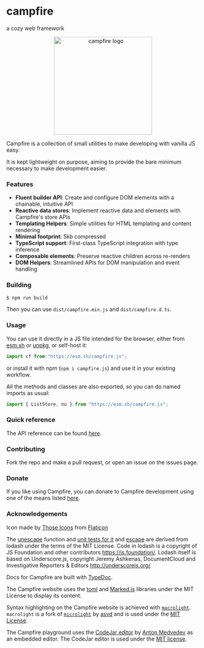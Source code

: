 # campfire

a cozy web framework

<p align='center'>
    <img src='campfire.png' alt='campfire logo' width=256 height=256>
</p>

Campfire is a collection of small utilities to make developing with vanilla JS
easy.

It is kept lightweight on purpose, aiming to provide the bare minimum necessary
to make development easier.

### Features

- **Fluent builder API**: Create and configure DOM elements with a chainable,
  intuitive API
- **Reactive data stores**: Implement reactive data and elements with Campfire's
  store APIs
- **Templating Helpers**: Simple utilities for HTML templating and content
  rendering
- **Minimal footprint**: 5kb compressed
- **TypeScript support**: First-class TypeScript integration with type inference
- **Composable elements**: Preserve reactive children across re-renders
- **DOM Helpers**: Streamlined APIs for DOM manipulation and event handling

### Building

```sh
$ npm run build
```

Then you can use `dist/campfire.min.js` and `dist/campfire.d.ts`.

### Usage

You can use it directly in a JS file intended for the browser, either from
[esm.sh](https://esm.sh/campfire.js) or
[unpkg](https://unpkg.com/campfire.js@latest/dist/campfire.esm.min.js), or
self-host it:

```js
import cf from "https://esm.sh/campfire.js";
```

or install it with npm (`npm i campfire.js`) and use it in your existing
workflow.

All the methods and classes are also exported, so you can do named imports as
usual:

```js
import { ListStore, nu } from "https://esm.sh/campfire.js";
```

### Quick reference

The API reference can be found
[here](https://xyzshantaram.github.io/campfire/?tab=docs).

### Contributing

Fork the repo and make a pull request, or open an issue on the issues page.

### Donate

If you like using Campfire, you can donate to Campfire development using one of
the means listed [here](https://shantaram.xyz/contact/donate.html).

### Acknowledgements

Icon made by [Those Icons](https://www.flaticon.com/authors/those-icons) from
[Flaticon](https://www.flaticon.com/)

The [unescape](https://github.com/lodash/lodash/blob/master/unescape.js)
function and
[unit tests for it](https://github.com/lodash/lodash/blob/master/test/unescape.js)
and [escape](https://github.com/lodash/lodash/blob/master/test/escape.test.js)
are derived from lodash under the terms of the MIT License. Code in lodash is a
copyright of JS Foundation and other contributors <https://js.foundation/>.
Lodash itself is based on Underscore.js, copyright Jeremy Ashkenas,
DocumentCloud and Investigative Reporters & Editors <http://underscorejs.org/>

Docs for Campfire are built with [TypeDoc](https://typedoc.org).

The Campfire website uses the [toml](https://www.npmjs.com/package/toml) and
[Marked.js](https://marked.js.org/) libraries under the MIT License to display
its content.

Syntax highlighting on the Campfire website is achieved with
[`macrolight`](https://github.com/xyzshantaram/macrolight). `macrolight` is a
fork of [`microlight`](https://asvd.github.io/microlight) by
[asvd](https://github.com/asvd) and is used under the
[MIT License](https://github.com/asvd/microlight/blob/master/LICENSE).

The Campfire playground uses the [CodeJar editor](https://medv.io/codejar/) by
[Anton Medvedev](https://medv.io/) as an embedded editor. The CodeJar editor is
used under the
[MIT license](https://github.com/antonmedv/codejar/blob/master/LICENSE).

